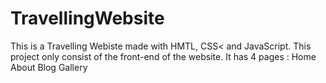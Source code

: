 # TravellingWebsite

This is a Travelling Webiste made with HMTL, CSS< and JavaScript. This project only consist of the front-end of the website. 
It has 4 pages :  Home
                  About
                  Blog
                  Gallery
